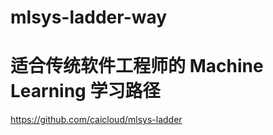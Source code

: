 # mlsys-ladder-way   
# 适合传统软件工程师的 Machine Learning 学习路径

https://github.com/caicloud/mlsys-ladder    
